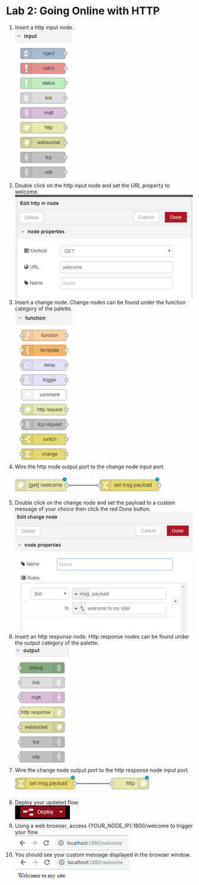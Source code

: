 # Lab 2: Going Online with HTTP
1.	Insert a http input node.   
![Inject Node](./images/inject-node-palette.png)
2.	Double click on the http input node and set the URL property to welcome.   
![Http input config](./images/http-input-node-config.png)
3.	Insert a change node. Change nodes can be found under the function category of the palette.   
![Change node](./images/change-node-palette.png)
4.	Wire the http node output port to the change node input port.   
![Change node wire](./images/change-wire-one.png)
5.	Double click on the change node and set the payload to a custom message of your choice then click the red Done button.   
![Change node config](./images/change-node-config.png)
6.	Insert an http response node. Http response nodes can be found under the output category of the palette.   
![HTTP Response node](./images/http-response-node-palette.png)
7.	Wire the change node output port to the http response node input port.   
![Change node wire](./images/change-wire-two.png)
8.	Deploy your updated flow.   
![Deploy button](./images/deploy-button.png)
9.	Using a web browser, access {YOUR_NODE_IP}:1800/welcome to trigger your flow.   
![URL](./images/welcome-url.png)
10.	You should see your custom message displayed in the browser window.   
![HTTP Response](./images/welcome-response.png)
